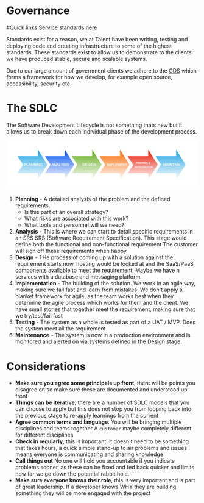 # Governance

#Quick links
Service standards [here](./standards/services.md)

Standards exist for a reason, we at Talent have been writing, testing and deploying code 
and creating infrastructure to some of the highest standards. These standards exist to allow
us to demonstrate to the clients we have produced stable, secure and scalable systems.

Due to our large amount of government clients we adhere to the [GDS](https://www.gov.uk/government/organisations/government-digital-service) which forms 
a framework for how we develop, for example open source, accessibility, security etc

# The SDLC
The Software Development Lifecycle is not something thats new but it allows us to break down
each individual phase of the development process.

![SDLC](../../assets/sdlc.png)


1. **Planning** - A detailed analysis of the problem and the defined requirements. 
   - Is this part of an overall strategy?
   - What risks are associated with this work?
   - What tools and personnel will we need?
2. **Analysis** - This is where we can start to detail specific requirements in an SRS 
SRS (Software Requirement Specification). This stage would define both the functional and non-functional requirement
The customer will sign off these requirements when happy
3. **Design** - THe process of coming up with a solution against the requirement starts now, hosting
would be looked at and the SaaS/PaaS components available to meet the requirement. Maybe we have
n services with a database and messaging platform.
4. **Implementation** - The building of the solution. We work in an agile way, making sure we fail fast
and learn from mistakes. We don't apply a blanket framework for agile, as the team works best
when they determine the agile process which works for them and the client. We have small stories that together 
meet the requirement, making sure that we try/test/fail fast
5. **Testing** - The system as a whole is tested as part of a UAT / MVP. Does the system meet all the 
requirement
6. **Maintenance** - The system is now in a production environment and is monitored and
alerted on via systems defined in the Design stage.

# Considerations

- **Make sure you agree some principals up front**, there will be points you disagree on so 
make sure these are documented and understood up front
- **Things can be iterative**, there are a number of SDLC models that you can choose to apply
but this does not stop you from looping back into the previous stage to re-apply learnings
from the current
- **Agree common terms and language**. You will be bringing multiple disciplines and teams together
A `customer` maybe completely different for different disciplines
- **Check in regularly**, this is important, it doesn't need to be something that takes
hours, a quick simple stand-up to air problems and issues means everyone is communicating
and sharing knowledge
- **Call things out** No one will hold you accountable if you indicate problems sooner, as these can be fixed 
and fed back quicker and limits how far we go down the potential rabbit hole.
- **Make sure everyone knows their role**, this is very important and is part of great 
leadership. If a developer knows WHY they are building something they will be more engaged 
with the project

